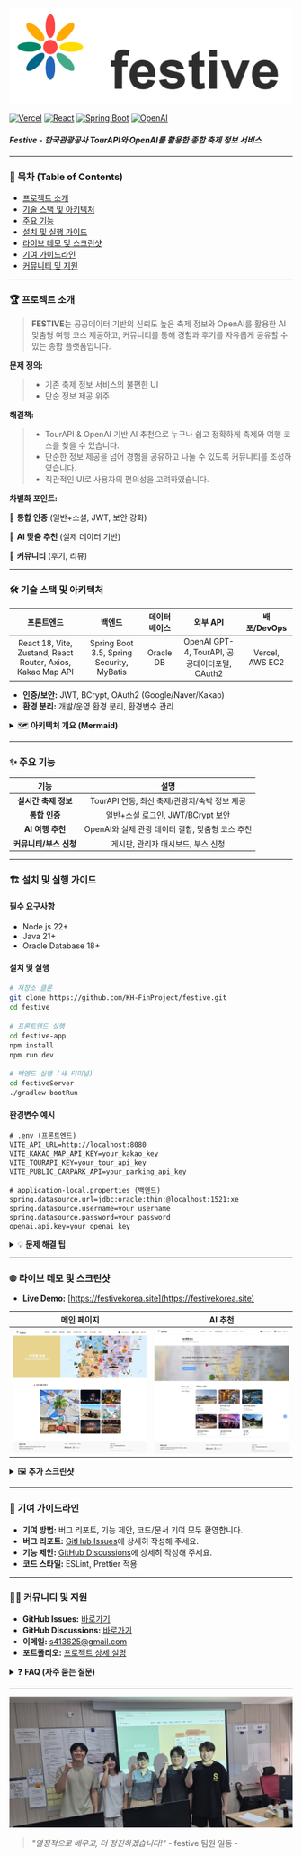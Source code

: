 ![festiveLogo.png](festive-app/src/assets/festiveLogo.png)

[![Vercel](https://img.shields.io/badge/Vercel-Live-brightgreen?style=flat-square&logo=vercel)](https://festivekorea.site)
[![React](https://img.shields.io/badge/React-18-blue?style=flat-square&logo=react)](https://reactjs.org/)
[![Spring Boot](https://img.shields.io/badge/Spring%20Boot-3.5-green?style=flat-square&logo=spring)](https://spring.io/)
[![OpenAI](https://img.shields.io/badge/OpenAI-GPT--4-orange?style=flat-square&logo=openai)](https://openai.com/)

#### _Festive - 한국관광공사 TourAPI와 OpenAI를 활용한 **종합 축제 정보 서비스**_

---

### 📑 목차 (Table of Contents)
- [프로젝트 소개](#-프로젝트-소개)
- [기술 스택 및 아키텍처](#-기술-스택-및-아키텍처)
- [주요 기능](#-주요-기능)
- [설치 및 실행 가이드](#-설치-및-실행-가이드)
- [라이브 데모 및 스크린샷](#-라이브-데모-및-스크린샷)
- [기여 가이드라인](#-기여-가이드라인)
- [커뮤니티 및 지원](#-커뮤니티-및-지원)

---

### 🏆 프로젝트 소개

> **FESTIVE**는 공공데이터 기반의 신뢰도 높은 축제 정보와 OpenAI를 활용한 AI 맞춤형 여행 코스 제공하고, 커뮤니티를 통해 경험과 후기를 자유롭게 공유할 수 있는 종합 플랫폼입니다.

**문제 정의:**
  > - 기존 축제 정보 서비스의 불편한 UI
  > - 단순 정보 제공 위주

**해결책:**
  > - TourAPI & OpenAI 기반 AI 추천으로 누구나 쉽고 정확하게 축제와 여행 코스를 찾을 수 있습니다.
  > - 단순한 정보 제공을 넘어 경험을 공유하고 나눌 수 있도록 커뮤니티를 조성하였습니다.
  > - 직관적인 UI로 사용자의 편의성을 고려하였습니다.

**차별화 포인트:**

🔐 **통합 인증** (일반+소셜, JWT, 보안 강화)

🧠 **AI 맞춤 추천** (실제 데이터 기반)

👥 **커뮤니티** (후기, 리뷰)


---

### 🛠 기술 스택 및 아키텍처

| 프론트엔드 |                    백엔드                    | 데이터베이스 | 외부 API | 배포/DevOps |
|:---:|:-----------------------------------------:|:---:|:---:|:---:|
| React 18, Vite, Zustand, React Router, Axios, Kakao Map API | Spring Boot 3.5, Spring Security, MyBatis | Oracle DB | OpenAI GPT-4, TourAPI, 공공데이터포털, OAuth2 | Vercel, AWS EC2 |

- **인증/보안:** JWT, BCrypt, OAuth2 (Google/Naver/Kakao)
- **환경 분리:** 개발/운영 환경 분리, 환경변수 관리

<details>
<summary>🗺️ <b>아키텍처 개요 (Mermaid)</b></summary>

![architecture.png](festive-app/src/assets/readme/architecture.png)

</details>

---

### ✨ 주요 기능

| 기능 |               설명                |
|:---:|:-------------------------------:|
| **실시간 축제 정보** | TourAPI 연동, 최신 축제/관광지/숙박 정보 제공 |
| **통합 인증** | 일반+소셜 로그인, JWT/BCrypt 보안 |
| **AI 여행 추천** | OpenAI와 실제 관광 데이터 결합, 맞춤형 코스 추천 |
| **커뮤니티/부스 신청** | 게시판, 관리자 대시보드, 부스 신청 |

---

### 🏗 설치 및 실행 가이드

#### 필수 요구사항
- Node.js 22+
- Java 21+
- Oracle Database 18+

#### 설치 및 실행
```bash
# 저장소 클론
git clone https://github.com/KH-FinProject/festive.git
cd festive

# 프론트엔드 실행
cd festive-app
npm install
npm run dev

# 백엔드 실행 (새 터미널)
cd festiveServer
./gradlew bootRun
```

#### 환경변수 예시
```
# .env (프론트엔드)
VITE_API_URL=http://localhost:8080
VITE_KAKAO_MAP_API_KEY=your_kakao_key
VITE_TOURAPI_KEY=your_tour_api_key
VITE_PUBLIC_CARPARK_API=your_parking_api_key

# application-local.properties (백엔드)
spring.datasource.url=jdbc:oracle:thin:@localhost:1521:xe
spring.datasource.username=your_username
spring.datasource.password=your_password
openai.api.key=your_openai_key
```

<details>
<summary>💡 <b>문제 해결 팁</b></summary>

- npm install 오류 시 npm install --legacy-peer-deps로 재시도하세요. (ToastUI - React 18 ver. 호환 이슈)
- Oracle DB 연결 오류 시 포트/계정 정보를 재확인하세요.
- API Key는 노출되지 않도록 .env, application-local.properties를 gitignore에 추가하세요.
</details>

---

### 🌐 라이브 데모 및 스크린샷

- **Live Demo:** [https://festivekorea.site](https://festivekorea.site)

|                       메인 페이지                     |                      AI 추천                     |
|:---------------------------------------------------:|:-----------------------------------------------:|
| ![main.png](festive-app/src/assets/readme/main.png) | ![ai.png](festive-app/src/assets/readme/ai.png) |

<details>
<summary>🖼️ <b>추가 스크린샷</b></summary>

|                           축제 상세                        |                           축제 상세                         |
|:---------------------------------------------------------:|:---------------------------------------------------------:|
| ![detail1.png](festive-app/src/assets/readme/detail1.png) | ![detail2.png](festive-app/src/assets/readme/detail2.png) |

|                      커뮤니티(와글와글)                  |                          커뮤니티(고객센터)                      |                              관리자                            |
|:-----------------------------------------------------:|:-------------------------------------------------------------:|:-------------------------------------------------------------:|
| ![wagle.png](festive-app/src/assets/readme/wagle.png) |    ![custom.png](festive-app/src/assets/readme/custom.png)    | ![authorize.png](festive-app/src/assets/readme/authorize.png) |

</details>

---

### 🤝 기여 가이드라인

- **기여 방법:** 버그 리포트, 기능 제안, 코드/문서 기여 모두 환영합니다.
- **버그 리포트:** [GitHub Issues](https://github.com/KH-FinProject/festive/issues)에 상세히 작성해 주세요.
- **기능 제안:** [GitHub Discussions](https://github.com/KH-FinProject/festive/discussions)에 상세히 작성해 주세요.
- **코드 스타일:** ESLint, Prettier 적용

---

### 🧑‍💻 커뮤니티 및 지원

- **GitHub Issues:** [바로가기](https://github.com/KH-FinProject/festive/issues)
- **GitHub Discussions:** [바로가기](https://github.com/KH-FinProject/festive/discussions)
- **이메일:** s413625@gmail.com
- **포트폴리오:** [프로젝트 상세 설명](https://coqute.notion.site/Festive-20eb4a3a1fba8070a307c664cc34e3b2)

<details>
<summary>❓ <b>FAQ (자주 묻는 질문)</b></summary>

- **Q: 앱이 로딩되지 않아요.**
  - A: 네트워크 연결 및 API Key 설정을 확인해 주세요.
- **Q: Oracle DB가 연결되지 않아요.**
  - A: DB 포트, 계정, 방화벽 설정을 점검하세요.
- **Q: AI 추천이 동작하지 않아요.**
  - A: OpenAI API Key가 올바른지 확인하세요.

</details>

---

![group.jpg](festive-app/src/assets/readme/group.jpg)

> *"열정적으로 배우고, 더 정진하겠습니다!"* - festive 팀원 일동 -
